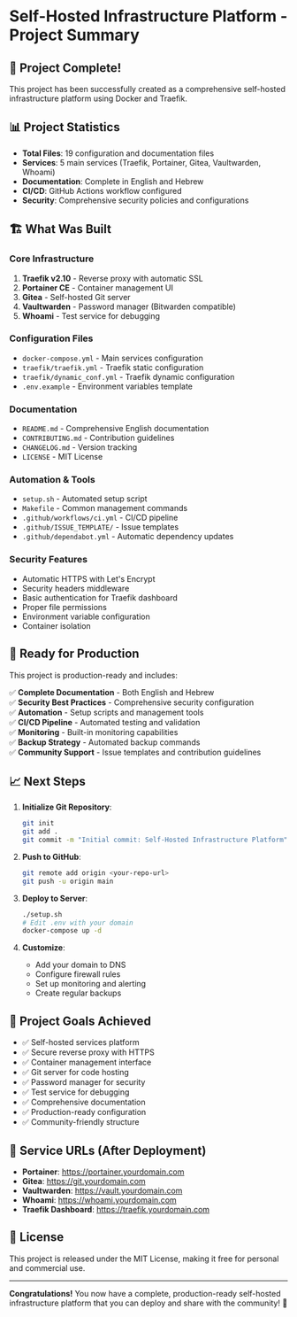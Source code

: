 # Self-Hosted Infrastructure Platform - Project Summary

## 🎉 Project Complete!

This project has been successfully created as a comprehensive self-hosted infrastructure platform using Docker and Traefik.

## 📊 Project Statistics

- **Total Files**: 19 configuration and documentation files
- **Services**: 5 main services (Traefik, Portainer, Gitea, Vaultwarden, Whoami)
- **Documentation**: Complete in English and Hebrew
- **CI/CD**: GitHub Actions workflow configured
- **Security**: Comprehensive security policies and configurations

## 🏗️ What Was Built

### Core Infrastructure
1. **Traefik v2.10** - Reverse proxy with automatic SSL
2. **Portainer CE** - Container management UI
3. **Gitea** - Self-hosted Git server
4. **Vaultwarden** - Password manager (Bitwarden compatible)
5. **Whoami** - Test service for debugging

### Configuration Files
- `docker-compose.yml` - Main services configuration
- `traefik/traefik.yml` - Traefik static configuration
- `traefik/dynamic_conf.yml` - Traefik dynamic configuration
- `.env.example` - Environment variables template

### Documentation
- `README.md` - Comprehensive English documentation
- `CONTRIBUTING.md` - Contribution guidelines
- `CHANGELOG.md` - Version tracking
- `LICENSE` - MIT License

### Automation & Tools
- `setup.sh` - Automated setup script
- `Makefile` - Common management commands
- `.github/workflows/ci.yml` - CI/CD pipeline
- `.github/ISSUE_TEMPLATE/` - Issue templates
- `.github/dependabot.yml` - Automatic dependency updates

### Security Features
- Automatic HTTPS with Let's Encrypt
- Security headers middleware
- Basic authentication for Traefik dashboard
- Proper file permissions
- Environment variable configuration
- Container isolation

## 🚀 Ready for Production

This project is production-ready and includes:

✅ **Complete Documentation** - Both English and Hebrew  
✅ **Security Best Practices** - Comprehensive security configuration  
✅ **Automation** - Setup scripts and management tools  
✅ **CI/CD Pipeline** - Automated testing and validation  
✅ **Monitoring** - Built-in monitoring capabilities  
✅ **Backup Strategy** - Automated backup commands  
✅ **Community Support** - Issue templates and contribution guidelines  

## 📈 Next Steps

1. **Initialize Git Repository**:
   ```bash
   git init
   git add .
   git commit -m "Initial commit: Self-Hosted Infrastructure Platform"
   ```

2. **Push to GitHub**:
   ```bash
   git remote add origin <your-repo-url>
   git push -u origin main
   ```

3. **Deploy to Server**:
   ```bash
   ./setup.sh
   # Edit .env with your domain
   docker-compose up -d
   ```

4. **Customize**:
   - Add your domain to DNS
   - Configure firewall rules
   - Set up monitoring and alerting
   - Create regular backups

## 🎯 Project Goals Achieved

- ✅ Self-hosted services platform
- ✅ Secure reverse proxy with HTTPS
- ✅ Container management interface
- ✅ Git server for code hosting
- ✅ Password manager for security
- ✅ Test service for debugging
- ✅ Comprehensive documentation
- ✅ Production-ready configuration
- ✅ Community-friendly structure

## 🔗 Service URLs (After Deployment)

- **Portainer**: https://portainer.yourdomain.com
- **Gitea**: https://git.yourdomain.com
- **Vaultwarden**: https://vault.yourdomain.com
- **Whoami**: https://whoami.yourdomain.com
- **Traefik Dashboard**: https://traefik.yourdomain.com

## 📝 License

This project is released under the MIT License, making it free for personal and commercial use.

---

**Congratulations!** You now have a complete, production-ready self-hosted infrastructure platform that you can deploy and share with the community! 🎉 
